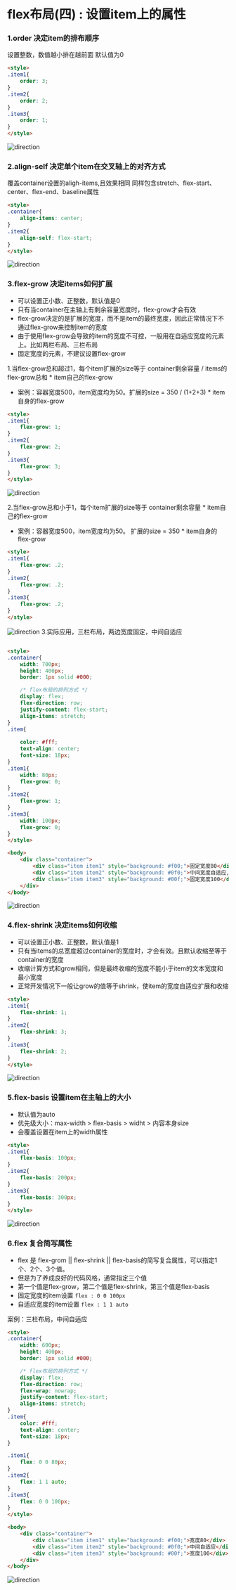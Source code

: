 # flex布局(四) : 设置item上的属性

### 1.order 决定item的排布顺序
设置整数，数值越小排在越前面
默认值为0

``` html
<style>
.item1{
    order: 3;
}
.item2{
    order: 2;
}
.item3{
    order: 1;
}
</style>

```
![direction](../../notes/images/order.png)

### 2.align-self 决定单个item在交叉轴上的对齐方式
覆盖container设置的aligh-items,且效果相同
同样包含stretch、flex-start、center、flex-end、baseline属性
``` html
<style>
.container{
    align-items: center;
}
.item2{
    align-self: flex-start;
}
</style>

```

![direction](../../notes/images/align_self.png)

### 3.flex-grow 决定items如何扩展
- 可以设置正小数、正整数，默认值是0
- 只有当container在主轴上有剩余容量宽度时，flex-grow才会有效
- flex-grow决定的是扩展的宽度，而不是item的最终宽度，因此正常情况下不通过flex-grow来控制item的宽度
- 由于使用flex-grow会导致的item的宽度不可控，一般用在自适应宽度的元素上。比如两栏布局、三栏布局
- 固定宽度的元素，不建议设置flex-grow

1.当flex-grow总和超过1，每个item扩展的size等于 container剩余容量 / items的flex-grow总和 * item自己的flex-grow
- 案例：容器宽度500，item宽度均为50。扩展的size = 350 / (1+2+3) * item自身的flex-grow
```html
<style>
.item1{
    flex-grow: 1;
}
.item2{
    flex-grow: 2;
}
.item3{
    flex-grow: 3;
}
</style>
```
![direction](../../notes/images/grow1.png)




2.当flex-grow总和小于1，每个item扩展的size等于 container剩余容量 * item自己的flex-grow
- 案例：容器宽度500，item宽度均为50。 扩展的size = 350 * item自身的flex-grow

```html
<style>
.item1{
    flex-grow: .2;
}
.item2{
    flex-grow: .2;
}
.item3{
    flex-grow: .2;
}
</style>
```
![direction](../../notes/images/grow2.png)
3.实际应用，三栏布局，两边宽度固定，中间自适应
``` html

<style>
.container{
    width: 700px;
    height: 400px;
    border: 1px solid #000;

    /* flex布局的排列方式 */
    display: flex;
    flex-direction: row;
    justify-content: flex-start;
    align-items: stretch;
}
.item{
    
    color: #fff;
    text-align: center;
    font-size: 18px;
}
.item1{
    width: 80px;
    flex-grow: 0;
}
.item2{
    flex-grow: 1;
}
.item3{
    width: 100px;
    flex-grow: 0;
}
</style>

<body>
    <div class="container">
        <div class="item item1" style="background: #f00;">固定宽度80</div>
        <div class="item item2" style="background: #0f0;">中间宽度自适应,撑满容器container</div>
        <div class="item item3" style="background: #00f;">固定宽度100</div>
    </div>
</body>

```
![direction](../../notes/images/grow3.png)


### 4.flex-shrink 决定items如何收缩
- 可以设置正小数、正整数，默认值是1
- 只有当items的总宽度超过container的宽度时，才会有效。且默认收缩至等于container的宽度
- 收缩计算方式和grow相同，但是最终收缩的宽度不能小于item的文本宽度和最小宽度
- 正常开发情况下一般让grow的值等于shrink，使item的宽度自适应扩展和收缩
``` html
<style>
.item1{
    flex-shrink: 1;
}
.item2{
    flex-shrink: 3;
}
.item3{
    flex-shrink: 2;  
}
</style>

```

![direction](../../notes/images/shrink.png)

### 5.flex-basis 设置item在主轴上的大小
- 默认值为auto
- 优先级大小：max-width > flex-basis > widht > 内容本身size
- 会覆盖设置在item上的width属性

``` html
<style>
.item1{
    flex-basis: 100px;
}
.item2{
    flex-basis: 200px;
}
.item3{
    flex-basis: 300px;  
}
</style>
```
![direction](../../notes/images/basis.png)

### 6.flex 复合简写属性
- flex 是 flex-grom || flex-shrink || flex-basis的简写复合属性，可以指定1个、2个、3个值。
- 但是为了养成良好的代码风格，通常指定三个值
- 第一个值是flex-grow，第二个值是flex-shrink，第三个值是flex-basis
- 固定宽度的item设置 `flex : 0 0 100px`
- 自适应宽度的item设置 `flex : 1 1 auto`

案例：三栏布局，中间自适应
``` html
<style>
.container{
    width: 600px;
    height: 400px;
    border: 1px solid #000;

    /* flex布局的排列方式 */
    display: flex;
    flex-direction: row;
    flex-wrap: nowrap;
    justify-content: flex-start;
    align-items: stretch;
}
.item{
    color: #fff;
    text-align: center;
    font-size: 18px;
}

.item1{
    flex: 0 0 80px;
}
.item2{
    flex: 1 1 auto;
}
.item3{
    flex: 0 0 100px; 
}
</style>

<body>
    <div class="container">
        <div class="item item1" style="background: #f00;">宽度80</div>
        <div class="item item2" style="background: #0f0;">中间自适应</div>
        <div class="item item3" style="background: #00f;">宽度100</div>
    </div>
</body>
```
![direction](../../notes/images/flex6.png)

